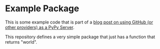 # Example Package

This is some example code that is part of a [blog post on using GitHub (or other providers) as a PyPy Server](
https://medium.freecodecamp.org/how-to-use-github-as-a-pypi-server-1c3b0d07db2).

This repository defines a very simple package that just has a function that returns "world".
